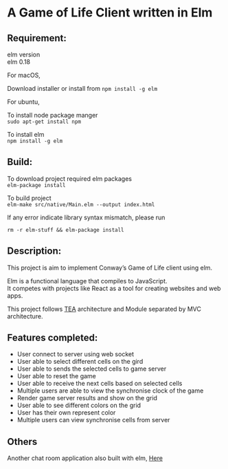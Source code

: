 # A Game of Life Client written in Elm


## Requirement:

elm version  
elm 0.18

For macOS,

Download installer or install from `npm install -g elm`

For ubuntu,

To install node package manger  
`sudo apt-get install npm`

To install elm  
`npm install -g elm`


## Build:

To download project required elm packages  
`elm-package install`

To build project  
`elm-make src/native/Main.elm --output index.html`

If any error indicate library syntax mismatch, please run  

`rm -r elm-stuff && elm-package install`


## Description:

This project is aim to implement Conway’s Game of Life client using elm.

Elm is a functional language that compiles to JavaScript.  
It competes with projects like React as a tool for creating websites and web apps.

This project follows [TEA](https://guide.elm-lang.org/architecture/) architecture and Module separated by MVC architecture.

## Features completed:
- User connect to server using web socket
- User able to select different cells on the gird
- User able to sends the selected cells to game server
- User able to reset the game
- User able to receive the next cells based on selected cells
- Multiple users are able to view the synchronise clock of the game
- Render game server results and show on the grid
- User able to see different colors on the grid
- User has their own represent color
- Multiple users can view synchronise cells from server


## Others
Another chat room application also built with elm, [Here](https://github.com/gostrider/chat_elm)

